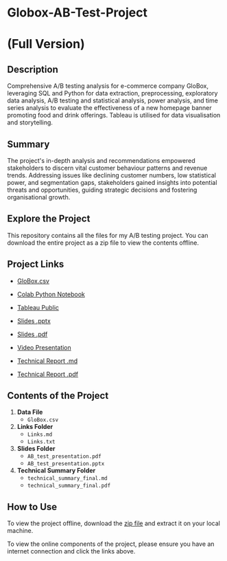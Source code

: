 # Globox-AB-Test-Project
# (Full Version)

## Description

Comprehensive A/B testing analysis for e-commerce company GloBox, leveraging SQL and Python for data extraction, preprocessing, exploratory data analysis, A/B testing and statistical analysis, power analysis, and time series analysis to evaluate the effectiveness of a new homepage banner promoting food and drink offerings. Tableau is utilised for data visualisation and storytelling.


## Summary

The project's in-depth analysis and recommendations empowered stakeholders to discern vital customer behaviour patterns and revenue trends. Addressing issues like declining customer numbers, low statistical power, and segmentation gaps, stakeholders gained insights into potential threats and opportunities, guiding strategic decisions and fostering organisational growth.

## Explore the Project

This repository contains all the files for my A/B testing project. You can download the entire project as a zip file to view the contents offline.

## Project Links

- [GloBox.csv](https://1drv.ms/p/c/a5a36a4b590607f0/EaJN9H3Y9w5NnNHlJHgQ4fYBMq52BVSybCIGmQ63PR50xg)

- [Colab Python Notebook](https://drive.google.com/drive/folders/1rCWirz5UkWQNW2AuRAFYctGEG2J2pVpQ?usp=drive_link)

- [Tableau Public](https://public.tableau.com/views/GloBox_viz/49_TotalAmountSpentperDaydrop88_3?:language=en-GB&:sid=&:display_count=n&:origin=viz_share_link)

- [Slides .pptx](https://1drv.ms/p/c/a5a36a4b590607f0/EaJN9H3Y9w5NnNHlJHgQ4fYBMq52BVSybCIGmQ63PR50xg)

- [Slides .pdf](AB_test_presentation.pdf)

- [Video Presentation](https://1drv.ms/p/c/a5a36a4b590607f0/ER5fPkvnbGdMjjv88cRtfqIBSS3ICdFoIYrjxBEvecNS3Q)

- [Technical Report .md](https://drive.google.com/file/d/1FgtMyBq9rbK8wymp96b_272h4936RiZv/view?usp=sharing)

- [Technical Report .pdf](https://drive.google.com/file/d/1H1STl3ZgVpzlnwglfmplbdM2fWJaYI1j/view?usp=sharing)

## Contents of the Project

1. **Data File**
    - `GloBox.csv`
2. **Links Folder**
    - `Links.md`
    - `Links.txt`
3. **Slides Folder**
    - `AB_test_presentation.pdf`
    - `AB_test_presentation.pptx`
4. **Technical Summary Folder**
    - `technical_summary_final.md`
    - `technical_summary_final.pdf`

## How to Use

To view the project offline, download the [zip file](./GloBox_AB_test_Project.zip) and extract it on your local machine.

To view the online components of the project, please ensure you have an internet connection and click the links above.
